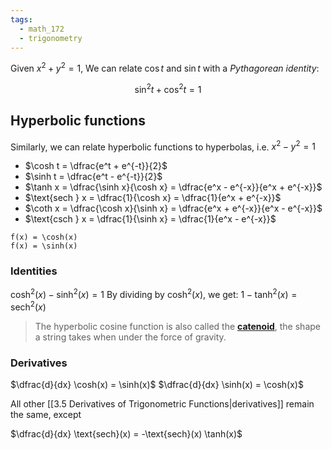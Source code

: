 ```yaml
---
tags:
  - math_172
  - trigonometry
---
```


Given $x^2 + y^2 = 1$,
We can relate $\cos t$ and $\sin t$ with a *Pythagorean identity*:

$$ \sin^2 t + \cos^2 t = 1 $$

## Hyperbolic functions

Similarly, we can relate hyperbolic functions to hyperbolas, i.e. $x^2 - y^2 = 1$

- $\cosh t = \dfrac{e^t + e^{-t}}{2}$
- $\sinh t = \dfrac{e^t - e^{-t}}{2}$
- $\tanh x = \dfrac{\sinh x}{\cosh x} = \dfrac{e^x - e^{-x}}{e^x + e^{-x}}$
- $\text{sech } x = \dfrac{1}{\cosh x} = \dfrac{1}{e^x + e^{-x}}$
- $\coth x = \dfrac{\cosh x}{\sinh x} = \dfrac{e^x + e^{-x}}{e^x - e^{-x}}$
- $\text{csch } x = \dfrac{1}{\sinh x} = \dfrac{1}{e^x - e^{-x}}$

```desmos-graph
f(x) = \cosh(x)
f(x) = \sinh(x)
```

### Identities

$\cosh^2(x) - \sinh^2(x) = 1$
By dividing by $\cosh^2(x)$, we get:
$1 - \tanh^2(x) = \text{sech}^2(x)$

> The hyperbolic cosine function is also called the [**catenoid**](https://en.wikipedia.org/wiki/Catenoid#:~:text=The%20catenoid%20was%20the%20first,by%20Leonhard%20Euler%20in%201744), the shape a string takes when under the force of gravity.

### Derivatives

$\dfrac{d}{dx} \cosh(x) = \sinh(x)$
$\dfrac{d}{dx} \sinh(x) = \cosh(x)$

All other [[3.5 Derivatives of Trigonometric Functions|derivatives]] remain the same, except

$\dfrac{d}{dx} \text{sech}(x) = -\text{sech}(x) \tanh(x)$